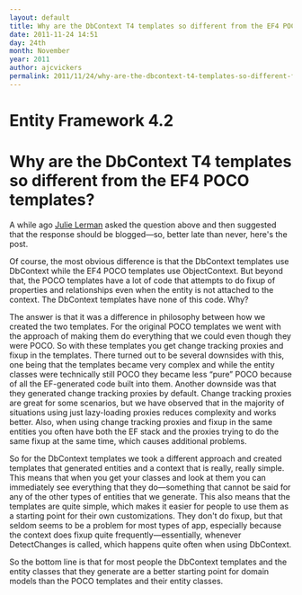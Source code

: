 ```yaml
---
layout: default
title: Why are the DbContext T4 templates so different from the EF4 POCO templates?
date: 2011-11-24 14:51
day: 24th
month: November
year: 2011
author: ajcvickers
permalink: 2011/11/24/why-are-the-dbcontext-t4-templates-so-different-from-the-ef4-poco-templates/
---
```


# Entity Framework 4.2
# Why are the DbContext T4 templates so different from the EF4 POCO templates?

<p>A while ago <a href="http://thedatafarm.com/blog/">Julie Lerman</a> asked the question above and then suggested that the response should be blogged—so, better late than never, here's the post.</p><p>Of course, the most obvious difference is that the DbContext templates use DbContext while the EF4 POCO templates use ObjectContext. But beyond that, the POCO templates have a lot of code that attempts to do fixup of properties and relationships even when the entity is not attached to the context. The DbContext templates have none of this code. Why?</p>  <p>The answer is that it was a difference in philosophy between how we created the two templates. For the original POCO templates we went with the approach of making them do everything that we could even though they were POCO. So with these templates you get change tracking proxies and fixup in the templates. There turned out to be several downsides with this, one being that the templates became very complex and while the entity classes were technically still POCO they became less “pure” POCO because of all the EF-generated code built into them. Another downside was that they generated change tracking proxies by default. Change tracking proxies are great for some scenarios, but we have observed that in the majority of situations using just lazy-loading proxies reduces complexity and works better. Also, when using change tracking proxies and fixup in the same entities you often have both the EF stack and the proxies trying to do the same fixup at the same time, which causes additional problems. </p>  <p>So for the DbContext templates we took a different approach and created templates that generated entities and a context that is really, really simple. This means that when you get your classes and look at them you can immediately see everything that they do—something that cannot be said for any of the other types of entities that we generate. This also means that the templates are quite simple, which makes it easier for people to use them as a starting point for their own customizations. They don't do fixup, but that seldom seems to be a problem for most types of app, especially because the context does fixup quite frequently—essentially, whenever DetectChanges is called, which happens quite often when using DbContext. </p>  <p>So the bottom line is that for most people the DbContext templates and the entity classes that they generate are a better starting point for domain models than the POCO templates and their entity classes. </p> 
